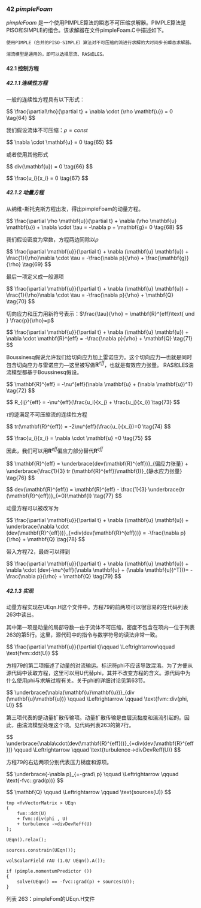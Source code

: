 ### 42 $\textit{pimpleFoam}$

$\textit{pimpleFoam}$ 是一个使用PIMPLE算法的瞬态不可压缩求解器。PIMPLE算法是PISO和SIMPLE的组合。该求解器在文件$\text{pimpleFoam.C}$中描述如下。

```
使用PIMPLE（合并的PISO-SIMPLE）算法对不可压缩的流进行求解的大时间步长瞬态求解器。

湍流模型是通用的，即可以选择层流、RAS或LES。
```

#### 42.1 控制方程

##### 42.1.1 连续性方程

一般的连续性方程具有以下形式：

<p>
$$
\frac{\partial\rho}{\partial t} + \nabla \cdot (\rho \mathbf{u}) = 0
\tag{64}
$$
</p>

我们假设流体不可压缩：$\rho = const$

<p>
$$
\nabla \cdot \mathbf{u} = 0
\tag{65}
$$
</p>

或者使用其他形式

<p>
$$
div(\mathbf{u}) = 0
\tag{66}
$$
</p>
<p>
$$
\frac{u_i}{x_i} = 0
\tag{67}
$$
</p>

##### 42.1.2 动量方程

从纳维-斯托克斯方程出发，得出$\text{pimpleFoam}$的动量方程。

<p>
$$
\frac{\partial \rho \mathbf{u}}{\partial t} + \nabla (\rho \mathbf{u} \mathbf{u}) + \nabla \cdot \tau = -\nabla p + \mathbf{g}= 0
\tag{68}
$$
</p>

我们假设密度为常数，方程两边同除以$\rho$

<p>
$$
\frac{\partial \mathbf{u}}{\partial t} + \nabla (\mathbf{u} \mathbf{u}) + \frac{1}{\rho}\nabla \cdot \tau = -\frac{\nabla p}{\rho} + \frac{\mathbf{g}}{\rho}
\tag{69}
$$
</p>

最后一项定义成一般源项

<p>
$$
\frac{\partial \mathbf{u}}{\partial t} + \nabla (\mathbf{u} \mathbf{u}) + \frac{1}{\rho}\nabla \cdot \tau = -\frac{\nabla p}{\rho} + \mathbf{Q}
\tag{70}
$$
</p>

切向应力和压力用新符号表示：$\frac{\tau}{\rho} = \mathbf{R}^{eff}\text{ und } \frac{p}{\rho}=p$

<p>
$$
\frac{\partial \mathbf{u}}{\partial t} + \nabla (\mathbf{u} \mathbf{u}) + \nabla \cdot \mathbf{R}^{eff} = -\frac{\nabla p}{\rho} + \mathbf{Q}
\tag{71}
$$
</p>

Boussinesq假说允许我们给切向应力加上雷诺应力。这个切向应力—也就是同时包含切向应力与雷诺应力—这里被写做$\mathbf{R}^{eff}$，也就是有效应力张量。 RAS和LES湍流模型都基于Boussinesq假设。

<p>
$$
\mathbf{R}^{eff} = -\nu^{eff}(\nabla \mathbf{u} + (\nabla \mathbf{u})^T)
\tag{72}
$$
</p>

<p>
$$
R_{ij}^{eff} = -\nu^{eff}(\frac{u_i}{x_j} + \frac{u_j}{x_i})
\tag{73}
$$
</p>

$\tau$的迹满足不可压缩流的连续性方程

<p>
$$
tr(\mathbf{R}^{eff}) = -2\nu^{eff}(\frac{u_i}{x_i})=0
\tag{74}
$$
</p>

<p>
$$
\frac{u_i}{x_i} = \nabla \cdot \mathbf{u} =0
\tag{75}
$$
</p>

因此，我们可以用$\mathbf{R}^{eff}$偏应力部分替代$\mathbf{R}^{eff}$

<p>
$$
\mathbf{R}^{eff} = \underbrace{dev(\mathbf{R}^{eff})}_{偏应力张量} + \underbrace{\frac{1}{3} tr (\mathbf{R}^{eff})\mathbf{I}}_{静水应力张量} 
\tag{76}
$$
</p>

<p>
$$
dev(\mathbf{R}^{eff}) = \mathbf{R}^{eff} - \frac{1}{3} \underbrace{tr (\mathbf{R}^{eff})}_{=0}\mathbf{I} 
\tag{77}
$$
</p>

动量方程可以被改写为

<p>
$$
\frac{\partial \mathbf{u}}{\partial t} + \nabla (\mathbf{u} \mathbf{u}) + \underbrace{\nabla \cdot (dev(\mathbf{R}^{eff}))}_{=div(dev(\mathbf{R}^{eff}))} = -\frac{\nabla p}{\rho} + \mathbf{Q}
\tag{78}
$$
</p>

带入方程72，最终可以得到

<p>
$$
\frac{\partial \mathbf{u}}{\partial t} + \nabla (\mathbf{u} \mathbf{u}) + \nabla \cdot (dev(-\nu^{eff}(\nabla \mathbf{u} + (\nabla \mathbf{u})^T)))= -\frac{\nabla p}{\rho} + \mathbf{Q}
\tag{79}
$$
</p>

##### 42.1.3 实现

动量方程实现在$\text{UEqn.H}$这个文件中。方程79的前两项可以很容易的在代码列表263中读出。

其中第一项是动量的局部导数—由于流体不可压缩，密度不包含在项内—位于列表263的第5行。这里，源代码中的指令与数学符号的读法非常一致。

<p>
$$
\frac{\partial \mathbf{u}}{\partial t}\qquad \Leftrightarrow\qquad \text{fvm::ddt(U)}
$$
</p>

方程79的第二项描述了动量的对流输运。标识符$\text{phi}$不应该导致混淆。为了方便从源代码中读取方程，这里可以用$\text{U}$代替$\text{phi}$，其并不改变方程的含义。源代码中为什么使用$\text{phi}$与求解过程有关。关于$\text{phi}$的详细讨论见第63节。

<p>
$$
\underbrace{\nabla(\mathbf{u}\mathbf{u})}_{div (\mathbf{u}\mathbf{u})} \qquad \Leftrightarrow \qquad \text{fvm::div(phi, U)}
$$
</p>

第三项代表的是动量扩散传输项。动量扩散传输是由层流黏度和湍流引起的。因此，由湍流模型处理这个项。见代码列表263的第7行。

<p>
$$
\underbrace{\nabla\cdot(dev(\mathbf{R}^{eff}))}_{=div(dev(\mathbf{R}^{eff})} \qquad \Leftrightarrow \qquad \text{turbulence->divDevReff(U)}
$$
</p>

方程79的右边两项分别代表压力梯度和源项。

<p>
$$
\underbrace{-\nabla p}_{=-grad\ p} \qquad \Leftrightarrow \qquad \text{-fvc::grad(p))}
$$
</p>

<p>
$$
\mathbf{Q} \qquad \Leftrightarrow \qquad \text{sources(U)}
$$
</p>

```
tmp <fvVectorMatrix > UEqn 
(
    fvm::ddt(U) 
    + fvm::div(phi , U) 
    + turbulence ->divDevReff(U) 
); 

UEqn().relax(); 

sources.constrain(UEqn());

volScalarField rAU (1.0/ UEqn().A()); 

if (pimple.momentumPredictor ())
{ 
    solve(UEqn() == -fvc::grad(p) + sources(U)); 
}
```
列表 263：$\text{pimpleFom}$的$\text{UEqn.H}$文件


